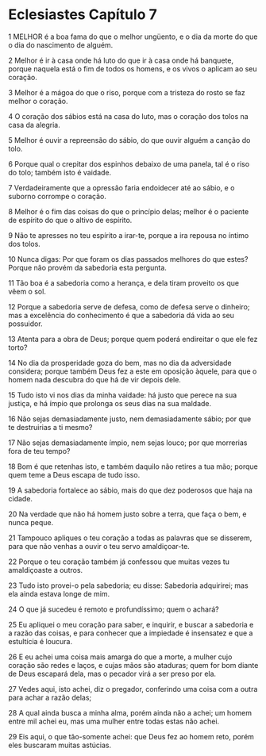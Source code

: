 # Eclesiastes Capítulo 7

1	MELHOR é a boa fama do que o melhor ungüento, e o dia da morte do que o dia do nascimento de alguém.

2	Melhor é ir à casa onde há luto do que ir à casa onde há banquete, porque naquela está o fim de todos os homens, e os vivos o aplicam ao seu coração.

3	Melhor é a mágoa do que o riso, porque com a tristeza do rosto se faz melhor o coração.

4	O coração dos sábios está na casa do luto, mas o coração dos tolos na casa da alegria.

5	Melhor é ouvir a repreensão do sábio, do que ouvir alguém a canção do tolo.

6	Porque qual o crepitar dos espinhos debaixo de uma panela, tal é o riso do tolo; também isto é vaidade.

7	Verdadeiramente que a opressão faria endoidecer até ao sábio, e o suborno corrompe o coração.

8	Melhor é o fim das coisas do que o princípio delas; melhor é o paciente de espírito do que o altivo de espírito.

9	Não te apresses no teu espírito a irar-te, porque a ira repousa no íntimo dos tolos.

10	Nunca digas: Por que foram os dias passados melhores do que estes? Porque não provém da sabedoria esta pergunta.

11	Tão boa é a sabedoria como a herança, e dela tiram proveito os que vêem o sol.

12	Porque a sabedoria serve de defesa, como de defesa serve o dinheiro; mas a excelência do conhecimento é que a sabedoria dá vida ao seu possuidor.

13	Atenta para a obra de Deus; porque quem poderá endireitar o que ele fez torto?

14	No dia da prosperidade goza do bem, mas no dia da adversidade considera; porque também Deus fez a este em oposição àquele, para que o homem nada descubra do que há de vir depois dele.

15	Tudo isto vi nos dias da minha vaidade: há justo que perece na sua justiça, e há ímpio que prolonga os seus dias na sua maldade.

16	Não sejas demasiadamente justo, nem demasiadamente sábio; por que te destruirias a ti mesmo?

17	Não sejas demasiadamente ímpio, nem sejas louco; por que morrerias fora de teu tempo?

18	Bom é que retenhas isto, e também daquilo não retires a tua mão; porque quem teme a Deus escapa de tudo isso.

19	A sabedoria fortalece ao sábio, mais do que dez poderosos que haja na cidade.

20	Na verdade que não há homem justo sobre a terra, que faça o bem, e nunca peque.

21	Tampouco apliques o teu coração a todas as palavras que se disserem, para que não venhas a ouvir o teu servo amaldiçoar-te.

22	Porque o teu coração também já confessou que muitas vezes tu amaldiçoaste a outros.

23	Tudo isto provei-o pela sabedoria; eu disse: Sabedoria adquirirei; mas ela ainda estava longe de mim.

24	O que já sucedeu é remoto e profundíssimo; quem o achará?

25	Eu apliquei o meu coração para saber, e inquirir, e buscar a sabedoria e a razão das coisas, e para conhecer que a impiedade é insensatez e que a estultícia é loucura.

26	E eu achei uma coisa mais amarga do que a morte, a mulher cujo coração são redes e laços, e cujas mãos são ataduras; quem for bom diante de Deus escapará dela, mas o pecador virá a ser preso por ela.

27	Vedes aqui, isto achei, diz o pregador, conferindo uma coisa com a outra para achar a razão delas;

28	A qual ainda busca a minha alma, porém ainda não a achei; um homem entre mil achei eu, mas uma mulher entre todas estas não achei.

29	Eis aqui, o que tão-somente achei: que Deus fez ao homem reto, porém eles buscaram muitas astúcias.

